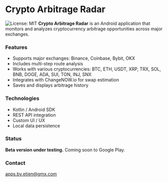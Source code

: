 # Crypto Arbitrage Radar
![License: MIT](https://img.shields.io/badge/License-MIT-yellow.svg)
**Crypto Arbitrage Radar** is an Android application that monitors and analyzes cryptocurrency arbitrage opportunities across major exchanges.

### Features
- Supports major exchanges: Binance, Coinbase, Bybit, OKX
- Includes multi-step route analysis
- Works with various cryptocurrencies: BTC, ETH, USDT, XRP, TRX, SOL, BNB, DOGE, ADA, SUI, TON, INJ, SNX
- Integrates with ChangeNOW.io for swap estimation
- Saves and displays arbitrage history

### Technologies
- Kotlin / Android SDK
- REST API integration
- Custom UI / UX
- Local data persistence

### Status
**Beta version under testing.** Coming soon to Google Play.

### Contact
apps.by.etien@gmx.com
